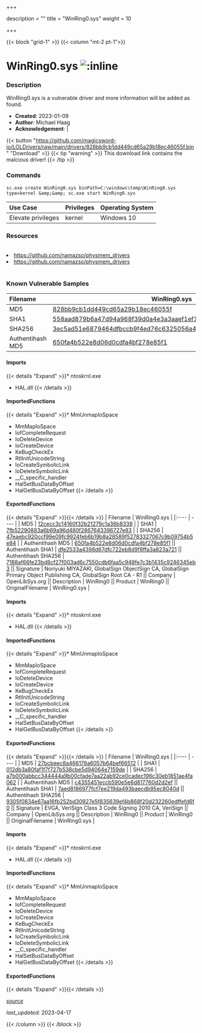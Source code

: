 +++

description = ""
title = "WinRing0.sys"
weight = 10

+++


{{< block "grid-1" >}}
{{< column "mt-2 pt-1">}}


# WinRing0.sys ![:inline](/images/twitter_verified.png) 


### Description

WinRing0.sys is a vulnerable driver and more information will be added as found.

- **Created**: 2023-01-09
- **Author**: Michael Haag
- **Acknowledgement**:  | [](https://twitter.com/)

{{< button "https://github.com/magicsword-io/LOLDrivers/raw/main/drivers/828bb9cb1dd449cd65a29b18ec46055f.bin" "Download" >}}
{{< tip "warning" >}}
This download link contains the malcious driver!
{{< /tip >}}

### Commands

```
sc.exe create WinRing0.sys binPath=C:\windows\temp\WinRing0.sys type=kernel &amp;&amp; sc.exe start WinRing0.sys
```

| Use Case | Privileges | Operating System | 
|:---- | ---- | ---- |
| Elevate privileges | kernel | Windows 10 |

### Resources
<br>
<li><a href=" https://github.com/namazso/physmem_drivers"> https://github.com/namazso/physmem_drivers</a></li>
<li><a href="https://github.com/namazso/physmem_drivers">https://github.com/namazso/physmem_drivers</a></li>
<br>

### Known Vulnerable Samples

| Filename | WinRing0.sys |
|:---- | ---- | 
| MD5 | <a href="https://www.virustotal.com/gui/file/828bb9cb1dd449cd65a29b18ec46055f">828bb9cb1dd449cd65a29b18ec46055f</a> |
| SHA1 | <a href="https://www.virustotal.com/gui/file/558aad879b6a47d94a968f39d0a4e3a3aaef1ef1">558aad879b6a47d94a968f39d0a4e3a3aaef1ef1</a> |
| SHA256 | <a href="https://www.virustotal.com/gui/file/3ec5ad51e6879464dfbccb9f4ed76c6325056a42548d5994ba869da9c4c039a8">3ec5ad51e6879464dfbccb9f4ed76c6325056a42548d5994ba869da9c4c039a8</a> |
| Authentihash MD5 | <a href="https://www.virustotal.com/gui/search/authentihash%253A650fa4b522e8d06d0cdfa4bf278e85f1">650fa4b522e8d06d0cdfa4bf278e85f1</a> || Authentihash SHA1 | <a href="https://www.virustotal.com/gui/search/authentihash%253Adfe2533a4398d67dfc722eb8d9f8ffa3a823a721">dfe2533a4398d67dfc722eb8d9f8ffa3a823a721</a> || Authentihash SHA256 | <a href="https://www.virustotal.com/gui/search/authentihash%253A7188af66fe23bd8cf27f003ad6c7550cdb6faa5c948fe7c3b1435c9246345eb3">7188af66fe23bd8cf27f003ad6c7550cdb6faa5c948fe7c3b1435c9246345eb3</a> || Signature | TOSHIBA AMERICA INFORMATION SYSTEMS, INC., VeriSign Class 3 Code Signing 2004 CA, VeriSign Class 3 Public Primary CA   || Company | OpenLibSys.org || Description | WinRing0 || Product | WinRing0 || OriginalFilename | WinRing0.sys |
#### Imports
{{< details "Expand" >}}* ntoskrnl.exe
* HAL.dll
{{< /details >}}
#### ImportedFunctions
{{< details "Expand" >}}* MmUnmapIoSpace
* MmMapIoSpace
* IofCompleteRequest
* IoDeleteDevice
* IoCreateDevice
* KeBugCheckEx
* RtlInitUnicodeString
* IoCreateSymbolicLink
* IoDeleteSymbolicLink
* __C_specific_handler
* HalSetBusDataByOffset
* HalGetBusDataByOffset
{{< /details >}}
#### ExportedFunctions
{{< details "Expand" >}}{{< /details >}}
| Filename | WinRing0.sys |
|:---- | ---- | 
| MD5 | <a href="https://www.virustotal.com/gui/file/12cecc3c14160f32b21279c1a36b8338">12cecc3c14160f32b21279c1a36b8338</a> |
| SHA1 | <a href="https://www.virustotal.com/gui/file/7fb52290883a6b69a96d480f2867643396727e83">7fb52290883a6b69a96d480f2867643396727e83</a> |
| SHA256 | <a href="https://www.virustotal.com/gui/file/47eaebc920ccf99e09fc9924feb6b19b8a28589f52783327067c9b09754b5e84">47eaebc920ccf99e09fc9924feb6b19b8a28589f52783327067c9b09754b5e84</a> |
| Authentihash MD5 | <a href="https://www.virustotal.com/gui/search/authentihash%253A650fa4b522e8d06d0cdfa4bf278e85f1">650fa4b522e8d06d0cdfa4bf278e85f1</a> || Authentihash SHA1 | <a href="https://www.virustotal.com/gui/search/authentihash%253Adfe2533a4398d67dfc722eb8d9f8ffa3a823a721">dfe2533a4398d67dfc722eb8d9f8ffa3a823a721</a> || Authentihash SHA256 | <a href="https://www.virustotal.com/gui/search/authentihash%253A7188af66fe23bd8cf27f003ad6c7550cdb6faa5c948fe7c3b1435c9246345eb3">7188af66fe23bd8cf27f003ad6c7550cdb6faa5c948fe7c3b1435c9246345eb3</a> || Signature | Noriyuki MIYAZAKI, GlobalSign ObjectSign CA, GlobalSign Primary Object Publishing CA, GlobalSign Root CA - R1   || Company | OpenLibSys.org || Description | WinRing0 || Product | WinRing0 || OriginalFilename | WinRing0.sys |
#### Imports
{{< details "Expand" >}}* ntoskrnl.exe
* HAL.dll
{{< /details >}}
#### ImportedFunctions
{{< details "Expand" >}}* MmUnmapIoSpace
* MmMapIoSpace
* IofCompleteRequest
* IoDeleteDevice
* IoCreateDevice
* KeBugCheckEx
* RtlInitUnicodeString
* IoCreateSymbolicLink
* IoDeleteSymbolicLink
* __C_specific_handler
* HalSetBusDataByOffset
* HalGetBusDataByOffset
{{< /details >}}
#### ExportedFunctions
{{< details "Expand" >}}{{< /details >}}
| Filename | WinRing0.sys |
|:---- | ---- | 
| MD5 | <a href="https://www.virustotal.com/gui/file/27bcbeec8a466178a6057b64bef66512">27bcbeec8a466178a6057b64bef66512</a> |
| SHA1 | <a href="https://www.virustotal.com/gui/file/012db3a80faf1f7f727b538cbe5d94064e7159de">012db3a80faf1f7f727b538cbe5d94064e7159de</a> |
| SHA256 | <a href="https://www.virustotal.com/gui/file/a7b000abbcc344444a9b00cfade7aa22ab92ce0cadec196c30eb1851ae4fa062">a7b000abbcc344444a9b00cfade7aa22ab92ce0cadec196c30eb1851ae4fa062</a> |
| Authentihash MD5 | <a href="https://www.virustotal.com/gui/search/authentihash%253Ac4355451eccb590e5e6d817760d2d2ef">c4355451eccb590e5e6d817760d2d2ef</a> || Authentihash SHA1 | <a href="https://www.virustotal.com/gui/search/authentihash%253A7aed8186977fcf7ee219da493baecdb95ec8040d">7aed8186977fcf7ee219da493baecdb95ec8040d</a> || Authentihash SHA256 | <a href="https://www.virustotal.com/gui/search/authentihash%253A9305f0834e67aa16fb252bd30927e5f835639ef4b868f20d232260edffefd6f0">9305f0834e67aa16fb252bd30927e5f835639ef4b868f20d232260edffefd6f0</a> || Signature | EVGA, VeriSign Class 3 Code Signing 2010 CA, VeriSign   || Company | OpenLibSys.org || Description | WinRing0 || Product | WinRing0 || OriginalFilename | WinRing0.sys |
#### Imports
{{< details "Expand" >}}* ntoskrnl.exe
* HAL.dll
{{< /details >}}
#### ImportedFunctions
{{< details "Expand" >}}* MmUnmapIoSpace
* MmMapIoSpace
* IofCompleteRequest
* IoDeleteDevice
* IoCreateDevice
* KeBugCheckEx
* RtlInitUnicodeString
* IoCreateSymbolicLink
* IoDeleteSymbolicLink
* __C_specific_handler
* HalSetBusDataByOffset
* HalGetBusDataByOffset
{{< /details >}}
#### ExportedFunctions
{{< details "Expand" >}}{{< /details >}}



[*source*](https://github.com/magicsword-io/LOLDrivers/tree/main/yaml/winring0.yaml)

*last_updated:* 2023-04-17








{{< /column >}}
{{< /block >}}
